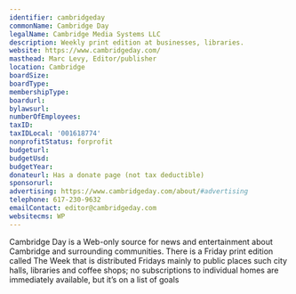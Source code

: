 ```yaml
---
identifier: cambridgeday
commonName: Cambridge Day
legalName: Cambridge Media Systems LLC
description: Weekly print edition at businesses, libraries.
website: https://www.cambridgeday.com/
masthead: Marc Levy, Editor/publisher
location: Cambridge
boardSize:
boardType:
membershipType:
boardurl:
bylawsurl:
numberOfEmployees:
taxID:
taxIDLocal: '001618774'
nonprofitStatus: forprofit
budgeturl:
budgetUsd:
budgetYear:
donateurl: Has a donate page (not tax deductible)
sponsorurl:
advertising: https://www.cambridgeday.com/about/#advertising
telephone: 617-230-9632
emailContact: editor@cambridgeday.com
websitecms: WP
---
```


Cambridge Day is a Web-only source for news and entertainment about Cambridge and surrounding communities. There is a Friday print edition called The Week that is distributed Fridays mainly to public places such city halls, libraries and coffee shops; no subscriptions to individual homes are immediately available, but it’s on a list of goals
